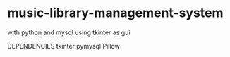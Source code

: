 # music-library-management-system
with python and mysql
using tkinter as gui


DEPENDENCIES
tkinter
pymysql
Pillow
